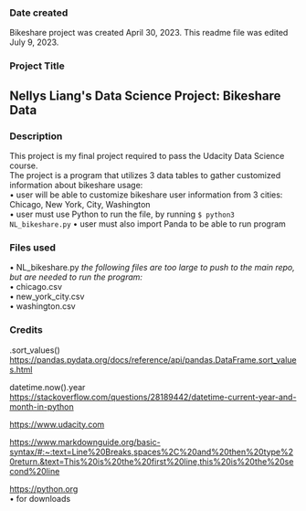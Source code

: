 ### Date created
Bikeshare project was created April 30, 2023.
This readme file was edited July 9, 2023.

### Project Title
## Nellys Liang's Data Science Project: Bikeshare Data

### Description
This project is my final project required to pass the Udacity Data Science course.  
The project is a program that utilizes 3 data tables to gather customized information about bikeshare usage:  
• user will be able to customize bikeshare user information from 3 cities: Chicago, New York, City, Washington   
• user must use Python to run the file, by running `$ python3 NL_bikeshare.py`
• user must also import Panda to be able to run program

### Files used
• NL_bikeshare.py
_the following files are too large to push to the main repo, but are needed to run the program:_  
• chicago.csv  
• new_york_city.csv  
• washington.csv  

### Credits
.sort_values()
https://pandas.pydata.org/docs/reference/api/pandas.DataFrame.sort_values.html

datetime.now().year
https://stackoverflow.com/questions/28189442/datetime-current-year-and-month-in-python

https://www.udacity.com

https://www.markdownguide.org/basic-syntax/#:~:text=Line%20Breaks,spaces%2C%20and%20then%20type%20return.&text=This%20is%20the%20first%20line,this%20is%20the%20second%20line

https://python.org  
• for downloads
